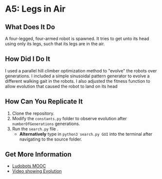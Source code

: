 # A5: Legs in Air

## What Does It Do
A four-legged, four-armed robot is spawned. It tries to get unto its head using only its legs, such that its legs are in the air.

## How Did I Do It
I used a parallel hill climber optimization method to "evolve" the robots over generations. I included a simple sinusoidal pattern generator to evolve a different walking gait in the robots. I also adjusted the fitness function to allow evolution that caused the robot to land on its head

## How Can You Replicate It
1. Clone the repository.
2. Modify the ```constants.py``` folder to observe evolution after ```numberOfGenerations``` generations.
3. Run the ```search.py``` file .
   - **Alternatively** type in ```python3 search.py GUI``` into the terminal after navigating to the source folder.

## Get More Information
- [Ludobots MOOC](https://www.reddit.com/r/ludobots/wiki/finalproject/)
- [Video showing Evolution](https://www.youtube.com/watch?v=yeb4aDyHc9s&list=PLrKF7RjvM_gn4lMEKNgkdVZTz8rV0q325&index=15)
